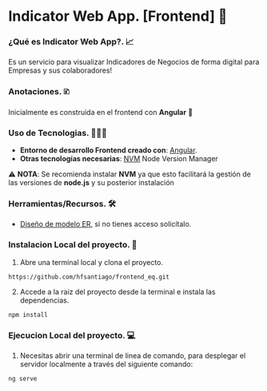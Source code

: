 # Indicator Web App. [Frontend] 🧡

  
### ¿Qué es Indicator Web App?. 📈


Es un servicio para visualizar Indicadores de Negocios de forma digital para Empresas y sus colaboradores!

  
### Anotaciones. 🗈

Inicialmente es construida en el frontend con **Angular**  🔻

  
### Uso de Tecnologias. 🧑🏽‍💻

  
 - **Entorno de desarrollo Frontend creado con**: [Angular](https://angular.dev/).
 - **Otras tecnologías necesarias**: [NVM](https://github.com/nvm-sh/nvm) Node Version Manager
 
⚠️ **NOTA**: Se recomienda instalar **NVM** ya que esto facilitará la gestión de las versiones de **node.js** y su posterior instalación


### Herramientas/Recursos. 🛠️


- [Diseño de modelo ER](https://www.figma.com/design/vi1ytI8PhMJZpd30lyjnoq/ER-EQ?node-id=0-1&node-type=canvas&t=wxPmXunZ6Wsju7ZJ-0), si no tienes acceso solicítalo.

  
### Instalacion Local del proyecto. 🚀


1. Abre una terminal local y clona el proyecto.


`https://github.com/hfsantiago/frontend_eq.git`
 

2. Accede a la raiz del proyecto desde la terminal e instala las dependencias.


`npm install`

### Ejecucion Local del proyecto. 💻

 
1. Necesitas abrir una terminal de linea de comando, para desplegar el servidor localmente a través del siguiente comando:

`ng serve`
